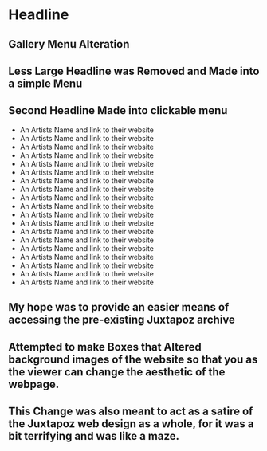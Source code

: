 Headline
=========
Gallery Menu Alteration
----------------
Less Large Headline was Removed and Made into a simple Menu
-------------------
Second Headline Made into clickable menu
-------------------


* An Artists Name and link to their website
* An Artists Name and link to their website
* An Artists Name and link to their website
* An Artists Name and link to their website
* An Artists Name and link to their website
* An Artists Name and link to their website
* An Artists Name and link to their website
* An Artists Name and link to their website
* An Artists Name and link to their website
* An Artists Name and link to their website
* An Artists Name and link to their website
* An Artists Name and link to their website
* An Artists Name and link to their website
* An Artists Name and link to their website
* An Artists Name and link to their website
* An Artists Name and link to their website
* An Artists Name and link to their website
* An Artists Name and link to their website
* An Artists Name and link to their website

My hope was to provide an easier means of accessing the pre-existing Juxtapoz archive
----------------------

Attempted to make Boxes that Altered background images of the website so that you as the viewer can change the aesthetic of the webpage.
-----------------
This Change was also meant to act as a satire of the Juxtapoz web design as a whole, for it was a bit terrifying and was like a maze.
-----------------